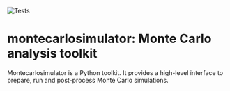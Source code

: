 ![Tests](https://github.com/paolzpk/montecarlosimulator/actions/workflows/tests.yml/badge.svg)

# montecarlosimulator: Monte Carlo analysis toolkit
Montecarlosimulator is a Python toolkit. It provides a high-level interface to prepare, run and post-process Monte Carlo simulations.

